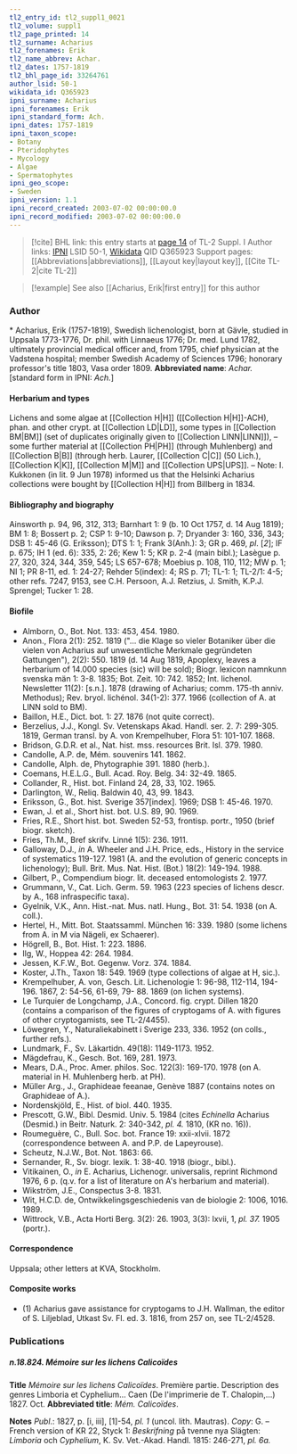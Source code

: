 ```yaml
---
tl2_entry_id: tl2_suppl1_0021
tl2_volume: suppl1
tl2_page_printed: 14
tl2_surname: Acharius
tl2_forenames: Erik
tl2_name_abbrev: Achar.
tl2_dates: 1757-1819
tl2_bhl_page_id: 33264761
author_lsid: 50-1
wikidata_id: Q365923
ipni_surname: Acharius
ipni_forenames: Erik
ipni_standard_form: Ach.
ipni_dates: 1757-1819
ipni_taxon_scope: 
- Botany
- Pteridophytes
- Mycology
- Algae
- Spermatophytes
ipni_geo_scope: 
- Sweden
ipni_version: 1.1
ipni_record_created: 2003-07-02 00:00:00.0
ipni_record_modified: 2003-07-02 00:00:00.0
---
```


> [!cite] BHL link: this entry starts at [page 14](https://www.biodiversitylibrary.org/page/33264761) of TL-2 Suppl. I
> Author links: [IPNI](https://www.ipni.org/a/50-1) LSID 50-1, [Wikidata](https://www.wikidata.org/wiki/Q365923) QID Q365923
> Support pages: [[Abbreviations|abbreviations]], [[Layout key|layout key]], [[Cite TL-2|cite TL-2]]

> [!example] See also [[Acharius, Erik|first entry]] for this author

### Author

\* Acharius, Erik (1757-1819), Swedish lichenologist, born at Gävle, studied in Uppsala 1773-1776, Dr. phil. with Linnaeus 1776; Dr. med. Lund 1782, ultimately provincial medical officer and, from 1795, chief physician at the Vadstena hospital; member Swedish Academy of Sciences 1796; honorary professor's title 1803, Vasa order 1809. 
**Abbreviated name**: *Achar.* \[standard form in IPNI: *Ach.*\]

#### Herbarium and types

Lichens and some algae at [[Collection H|H]] ([[Collection H|H]]-ACH), phan. and other crypt. at [[Collection LD|LD]], some types in [[Collection BM|BM]] (set of duplicates originally given to [[Collection LINN|LINN]]), – some further material at [[Collection PH|PH]] (through Muhlenberg) and [[Collection B|B]] (through herb. Laurer, [[Collection C|C]] (50 Lich.), [[Collection K|K]], [[Collection M|M]] and [[Collection UPS|UPS]]. – Note: I. Kukkonen (in lit. 9 Jun 1978) informed us that the Helsinki Acharius collections were bought by [[Collection H|H]] from Billberg in 1834.

#### Bibliography and biography

Ainsworth p. 94, 96, 312, 313; Barnhart 1: 9 (b. 10 Oct 1757, d. 14 Aug 1819); BM 1: 8; Bossert p. 2; CSP 1: 9-10; Dawson p. 7; Dryander 3: 160, 336, 343; DSB 1: 45-46 (G. Eriksson); DTS 1: 1; Frank 3(Anh.): 3; GR p. 469, *pl*. \[*2*\]; IF p. 675; IH 1 (ed. 6): 335, 2: 26; Kew 1: 5; KR p. 2-4 (main bibl.); Lasègue p. 27, 320, 324, 344, 359, 545; LS 657-678; Moebius p. 108, 110, 112; MW p. 1; NI 1; PR 8-11, ed. 1: 24-27; Rehder 5(index): 4; RS p. 71; TL-1: 1; TL-2/1: 4-5; other refs. 7247, 9153, see C.H. Persoon, A.J. Retzius, J. Smith, K.P.J. Sprengel; Tucker 1: 28.

#### Biofile

- Almborn, O., Bot. Not. 133: 453, 454. 1980.
- Anon., Flora 2(1): 252. 1819 ("... die Klage so vieler Botaniker über die vielen von Acharius auf unwesentliche Merkmale gegründeten Gattungen"), 2(2): 550. 1819 (d. 14 Aug 1819, Apoplexy, leaves a herbarium of 14.000 species (sic) will be sold); Biogr. lexicon namnkunn svenska män 1: 3-8. 1835; Bot. Zeit. 10: 742. 1852; Int. lichenol. Newsletter 11(2): \[s.n.\]. 1878 (drawing of Acharius; comm. 175-th anniv. Methodus); Rev. bryol. lichénol. 34(1-2): 377. 1966 (collection of A. at LINN sold to BM).
- Baillon, H.E., Dict. bot. 1: 27. 1876 (not quite correct).
- Berzelius, J.J., Kongl. Sv. Vetenskaps Akad. Handl. ser. 2. 7: 299-305. 1819, German transl. by A. von Krempelhuber, Flora 51: 101-107. 1868.
- Bridson, G.D.R. et al., Nat. hist. mss. resources Brit. Isl. 379. 1980.
- Candolle, A.P. de, Mém. souvenirs 141. 1862.
- Candolle, Alph. de, Phytographie 391. 1880 (herb.).
- Coemans, H.E.L.G., Bull. Acad. Roy. Belg. 34: 32-49. 1865.
- Collander, R., Hist. bot. Finland 24, 28, 33, 102. 1965.
- Darlington, W., Reliq. Baldwin 40, 43, 99. 1843.
- Eriksson, G., Bot. hist. Sverige 357\[index\]. 1969; DSB 1: 45-46. 1970.
- Ewan, J. et al., Short hist. bot. U.S. 89, 90. 1969.
- Fries, R.E., Short hist. bot. Sweden 52-53, frontisp. portr., 1950 (brief biogr. sketch).
- Fries, Th.M., Bref skrifv. Linné 1(5): 236. 1911.
- Galloway, D.J., *in* A. Wheeler and J.H. Price, eds., History in the service of systematics 119-127. 1981 (A. and the evolution of generic concepts in lichenology); Bull. Brit. Mus. Nat. Hist. (Bot.) 18(2): 149-194. 1988.
- Gilbert, P., Compendium biogr. lit. deceased entomologists 2. 1977.
- Grummann, V., Cat. Lich. Germ. 59. 1963 (223 species of lichens descr. by A., 168 infraspecific taxa).
- Gyelnik, V.K., Ann. Hist.-nat. Mus. natl. Hung., Bot. 31: 54. 1938 (on A. coll.).
- Hertel, H., Mitt. Bot. Staatssamml. München 16: 339. 1980 (some lichens from A. in M via Nägeli, ex Schaerer).
- Högrell, B., Bot. Hist. 1: 223. 1886.
- Ilg, W., Hoppea 42: 264. 1984.
- Jessen, K.F.W., Bot. Gegenw. Vorz. 374. 1884.
- Koster, J.Th., Taxon 18: 549. 1969 (type collections of algae at H, sic.).
- Krempelhuber, A. von, Gesch. Lit. Lichenologie 1: 96-98, 112-114, 194-196. 1867, 2: 54-56, 61-69, 79- 88. 1869 (on lichen systems).
- Le Turquier de Longchamp, J.A., Concord. fig. crypt. Dillen 1820 (contains a comparison of the figures of cryptogams of A. with figures of other cryptogamists, see TL-2/4455).
- Löwegren, Y., Naturaliekabinett i Sverige 233, 336. 1952 (on colls., further refs.).
- Lundmark, F., Sv. Läkartidn. 49(18): 1149-1173. 1952.
- Mägdefrau, K., Gesch. Bot. 169, 281. 1973.
- Mears, D.A., Proc. Amer. philos. Soc. 122(3): 169-170. 1978 (on A. material in H. Muhlenberg herb. at PH).
- Müller Arg., J., Graphideae feeanae, Genève 1887 (contains notes on Graphideae of A.).
- Nordenskjöld, E., Hist. of biol. 440. 1935.
- Prescott, G.W., Bibl. Desmid. Univ. 5. 1984 (cites *Echinella* Acharius (Desmid.) in Beitr. Naturk. 2: 340-342, *pl. 4.* 1810, (KR no. 16)).
- Roumeguère, C., Bull. Soc. bot. France 19: xxii-xlvii. 1872 (correspondence between A. and P.P. de Lapeyrouse).
- Scheutz, N.J.W., Bot. Not. 1863: 66.
- Sernander, R., Sv. biogr. lexik. 1: 38-40. 1918 (biogr., bibl.).
- Vitikainen, O., *in* E. Acharius, Lichenogr. universalis, reprint Richmond 1976, 6 p. (q.v. for a list of literature on A's herbarium and material).
- Wikström, J.E., Conspectus 3-8. 1831.
- Wit, H.C.D. de, Ontwikkelingsgeschiedenis van de biologie 2: 1006, 1016. 1989.
- Wittrock, V.B., Acta Horti Berg. 3(2): 26. 1903, 3(3): lxvii, 1, *pl. 37.* 1905 (portr.).

#### Correspondence

Uppsala; other letters at KVA, Stockholm.

#### Composite works

- (1) Acharius gave assistance for cryptogams to J.H. Wallman, the editor of S. Liljeblad, Utkast Sv. Fl. ed. 3. 1816, from 257 on, see TL-2/4528.

### Publications

##### n.18.824. Mémoire sur les lichens Calicoïdes

**Title**
*Mémoire sur les lichens Calicoïdes*. Première partie. Description des genres Limboria et Cyphelium... Caen (De l'imprimerie de T. Chalopin,...) 1827. Oct.
**Abbreviated title**: *Mém. Calicoïdes*.

**Notes**
*Publ*.: 1827, p. \[i, iii\], \[1\]-54, *pl. 1* (uncol. lith. Mautras). *Copy*: G. – French version of KR 22, Styck 1: *Beskrifning* på tvenne nya Slägten: *Limboria* och *Cyphelium*, K. Sv. Vet.-Akad. Handl. 1815: 246-271, *pl. 6a.*

